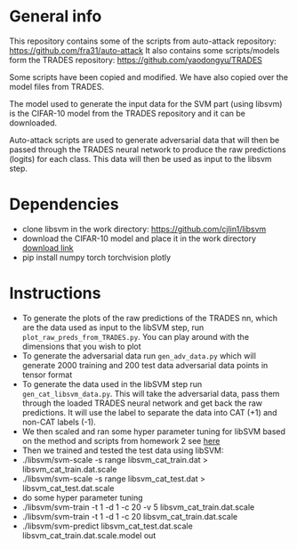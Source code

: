 # General info
This repository contains some of the scripts from auto-attack repository: https://github.com/fra31/auto-attack
It also contains some scripts/models form the TRADES repository: https://github.com/yaodongyu/TRADES

Some scripts have been copied and modified. We have also copied over the model files from TRADES.

The model used to generate the input data for the SVM part (using libsvm) is the CIFAR-10 model from the TRADES repository and it can be downloaded.

Auto-attack scripts are used to generate adversarial data that will then be passed through the TRADES neural network to produce the raw predictions (logits) for each class. This data will then be used as input to the libsvm step.

# Dependencies

- clone libsvm in the work directory: https://github.com/cjlin1/libsvm
- download the CIFAR-10 model and place it in the work directory [download link](https://drive.google.com/file/d/10sHvaXhTNZGz618QmD5gSOAjO3rMzV33/view?usp=sharing)
- pip install numpy torch torchvision plotly

# Instructions

- To generate the plots of the raw predictions of the TRADES nn, which are the data used as input to the libSVM step, run `plot_raw_preds_from_TRADES.py`. You can play around with the dimensions that you wish to plot
- To generate the adversarial data run `gen_adv_data.py` which will generate 2000 training and 200 test data adversarial data points in tensor format
- To generate the data used in the libSVM step run `gen_cat_libsvm_data.py`. This will take the adversarial data, pass them through the loaded TRADES neural network and get back the raw predictions. It will use the label to separate the data into CAT (+1) and non-CAT labels (-1). 
- We then scaled and ran some hyper parameter tuning for libSVM based on the method and scripts from homework 2 see [here](https://github.com/olgavrou/FML-HW2)
- Then we trained and tested the test data using libSVM:
 - ./libsvm/svm-scale -s range libsvm_cat_train.dat > libsvm_cat_train.dat.scale
 - ./libsvm/svm-scale -s range libsvm_cat_test.dat > libsvm_cat_test.dat.scale
 - do some hyper parameter tuning
 - ./libsvm/svm-train -t 1 -d 1 -c 20 -v 5 libsvm_cat_train.dat.scale
 - ./libsvm/svm-train -t 1 -d 1 -c 20 libsvm_cat_train.dat.scale
 - ./libsvm/svm-predict libsvm_cat_test.dat.scale libsvm_cat_train.dat.scale.model out
